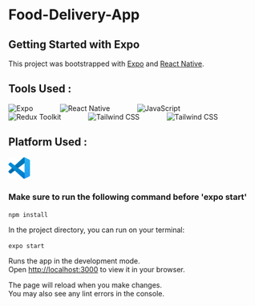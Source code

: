 # Food-Delivery-App

## Getting Started with Expo

This project was bootstrapped with [Expo](https://docs.expo.dev/) and [React Native](https://reactnative.dev/).

## Tools Used :
<p>
<a style="margin-right: 50px"><img alt="Expo" src="https://github.com/expo/expo/raw/main/.github/resources/banner.png" width="40" height="40" ></a>
<a style="margin-right: 50px"><img src="https://d33wubrfki0l68.cloudfront.net/554c3b0e09cf167f0281fda839a5433f2040b349/ecfc9/img/header_logo.svg" alt="React Native" width="43" height="43"></a>
<a style="margin-right: 50px"><img src="https://upload.wikimedia.org/wikipedia/commons/thumb/9/99/Unofficial_JavaScript_logo_2.svg/480px-Unofficial_JavaScript_logo_2.svg.png" alt="JavaScript" width="43" height="43" ></a>
<a style="margin-right: 50px"><img alt="Redux Toolkit" src="https://d33wubrfki0l68.cloudfront.net/0834d0215db51e91525a25acf97433051f280f2f/c30f5/img/redux.svg" width="48" height="48" ></a>
<a style="margin-right: 50px"><img src="https://nativewind.dev/img/logo.svg" alt="Tailwind CSS" width="45" height="40"></a>
<a style="margin-right: 50px"><img alt="Tailwind CSS" src="https://avatars.githubusercontent.com/u/67109815?s=200&v=4" width="53" height="45" ></a>
</p>


## Platform Used : 
<a href="https://code.visualstudio.com/" target="_blank" rel="noreferrer"> <img src="https://raw.githubusercontent.com/devicons/devicon/master/icons/vscode/vscode-original.svg" alt="vscode" width="43" height="43"/> </a>


### Make sure to run the following command before 'expo start'

```npm install```


In the project directory, you can run on your terminal:

```expo start```

Runs the app in the development mode.\
Open [http://localhost:3000](http://localhost:3000) to view it in your browser.

The page will reload when you make changes.\
You may also see any lint errors in the console.
